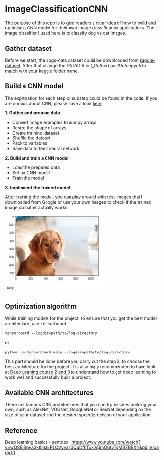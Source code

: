 # ImageClassificationCNN
The purpose of this repo is to give readers a clear idea of how to build and optimise a CNN model for their own image classification applications.
The image classifier I used here is to classify dog vs cat images.

## Gather dataset
Before we start, the dogs-cats dataset could be downloaded from [kaggle-dataset](https://www.kaggle.com/c/dogs-vs-cats-redux-kernels-edition/data). After that change the DATADIR in *1_GatherLocalData.ipynb* to match with your kaggle folder name.

## Build a CNN model
The explanation for each step or substep could be found in the code. If you are curious about CNN, please have a look [here](http://cs231n.github.io/)

**1. Gather and prepare data**
  - Convert image examples to numpy arrays
  - Resize the shape of arrays
  - Create training_dataset
  - Shuffle the dataset
  - Pack to variables 
  - Save data to feed neural network
  
**2. Build and train a CNN model**
  - Load the prepared data
  - Set up CNN model
  - Train the model

  
**3. Implement the trained model**

After training the model, you can play around with test-images that I downloaded from Google or use your own images to check if the trained image classifier actually works.

<img src="https://github.com/Khai8388/ImageClassificationCNN/blob/master/example_result.png" height="256" width="324">


## Optimization algorithm
While training models for the project, to ensure that you get the best model architecture, use Tensorboard
  
  `tensorboard --logdir=path/to/log-directory`
  
  or
  
  `python -m tensorboard.main --logdir=path/to/log-directory`
  
This part should be done before you carry out the step 2, to choose the best architecture for the project. It is also higly recommended to have look at [Deep Leaning course 2 and 3](https://www.coursera.org/learn/deep-neural-network/home/welcome) to understand how to get deep learning to work well and successfully build a project.

## Available CNN architectures
There are famous CNN architectures that you can try besides building your own, such as AlexNet, VGGNet, GoogLeNet or ResNet depending on the size of your dataset and the desired speed/precision of your application.

## Reference
Deep learning basics - sentdex : https://www.youtube.com/watch?v=wQ8BIBpya2k&list=PLQVvvaa0QuDfhTox0AjmQ6tvTgMBZBEXN&pbjreload=10
